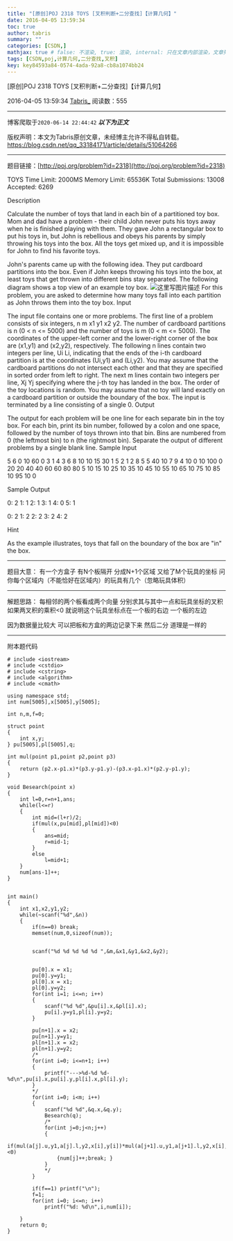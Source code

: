```yaml
---
title: "[原创]POJ 2318 TOYS [叉积判断+二分查找]【计算几何】"
date: 2016-04-05 13:59:34
toc: true
author: tabris
summary: ""
categories: [CSDN,]
mathjax: true # false: 不渲染, true: 渲染, internal: 只在文章内部渲染，文章列表中不渲染
tags: [CSDN,poj,计算几何,二分查找,叉积]
key: key84593a84-0574-4ada-92a8-cb8a1074bb24
---
```


[原创]POJ 2318 TOYS [叉积判断+二分查找]【计算几何】

2016-04-05 13:59:34  [Tabris_](https://me.csdn.net/qq_33184171) 阅读数：555

---

博客爬取于`2020-06-14 22:44:42`
***以下为正文***

版权声明：本文为Tabris原创文章，未经博主允许不得私自转载。
https://blog.csdn.net/qq_33184171/article/details/51064266

<!-- more -->

---

题目链接：[http://poj.org/problem?id=2318](http://poj.org/problem?id=2318)

TOYS
Time Limit: 2000MS  Memory Limit: 65536K
Total Submissions: 13008  Accepted: 6269

Description

Calculate the number of toys that land in each bin of a partitioned toy box.
Mom and dad have a problem - their child John never puts his toys away when he is finished playing with them. They gave John a rectangular box to put his toys in, but John is rebellious and obeys his parents by simply throwing his toys into the box. All the toys get mixed up, and it is impossible for John to find his favorite toys.

John's parents came up with the following idea. They put cardboard partitions into the box. Even if John keeps throwing his toys into the box, at least toys that get thrown into different bins stay separated. The following diagram shows a top view of an example toy box.
 ![这里写图片描述](http://poj.org/images/2318_1.jpg)
For this problem, you are asked to determine how many toys fall into each partition as John throws them into the toy box.
Input

The input file contains one or more problems. The first line of a problem consists of six integers, n m x1 y1 x2 y2. The number of cardboard partitions is n (0 < n <= 5000) and the number of toys is m (0 < m <= 5000). The coordinates of the upper-left corner and the lower-right corner of the box are (x1,y1) and (x2,y2), respectively. The following n lines contain two integers per line, Ui Li, indicating that the ends of the i-th cardboard partition is at the coordinates (Ui,y1) and (Li,y2). You may assume that the cardboard partitions do not intersect each other and that they are specified in sorted order from left to right. The next m lines contain two integers per line, Xj Yj specifying where the j-th toy has landed in the box. The order of the toy locations is random. You may assume that no toy will land exactly on a cardboard partition or outside the boundary of the box. The input is terminated by a line consisting of a single 0.
Output

The output for each problem will be one line for each separate bin in the toy box. For each bin, print its bin number, followed by a colon and one space, followed by the number of toys thrown into that bin. Bins are numbered from 0 (the leftmost bin) to n (the rightmost bin). Separate the output of different problems by a single blank line.
Sample Input

5 6 0 10 60 0
3 1
4 3
6 8
10 10
15 30
1 5
2 1
2 8
5 5
40 10
7 9
4 10 0 10 100 0
20 20
40 40
60 60
80 80
 5 10
15 10
25 10
35 10
45 10
55 10
65 10
75 10
85 10
95 10
0

Sample Output

0: 2
1: 1
2: 1
3: 1
4: 0
5: 1

0: 2
1: 2
2: 2
3: 2
4: 2

Hint

As the example illustrates, toys that fall on the boundary of the box are "in" the box.


----------------------

题目大意： 有一个方盒子  有N个板隔开 分成N+1个区域
又给了M个玩具的坐标  问你每个区域内（不能恰好在区域内）的玩具有几个（忽略玩具体积）

----------------------------

解题思路： 每相邻的两个板看成两个向量  分别求其与其中一点和玩具坐标的叉积  如果两叉积的乘积<0  就说明这个玩具坐标点在一个板的右边 一个板的左边

因为数据量比较大  可以把板和方盒的两边记录下来 然后二分  道理是一样的

--------------------
附本题代码
```
# include <iostream>
# include <cstdio>
# include <cstring>
# include <algorithm>
# include <cmath>

using namespace std;
int num[5005],x[5005],y[5005];

int n,m,f=0;

struct point
{
    int x,y;
} pu[5005],pl[5005],q;

int mul(point p1,point p2,point p3)
{
    return (p2.x-p1.x)*(p3.y-p1.y)-(p3.x-p1.x)*(p2.y-p1.y);
}

void Besearch(point x)
{
    int l=0,r=n+1,ans;
    while(l<=r)
    {
        int mid=(l+r)/2;
        if(mul(x,pu[mid],pl[mid])<0)
        {
            ans=mid;
            r=mid-1;
        }
        else
            l=mid+1;
    }
    num[ans-1]++;
}


int main()
{
    int x1,x2,y1,y2;
    while(~scanf("%d",&n))
    {
        if(n==0) break;
        memset(num,0,sizeof(num));


        scanf("%d %d %d %d %d ",&m,&x1,&y1,&x2,&y2);


        pu[0].x = x1;
        pu[0].y=y1;
        pl[0].x = x1;
        pl[0].y=y2;
        for(int i=1; i<=n; i++)
        {
            scanf("%d %d",&pu[i].x,&pl[i].x);
            pu[i].y=y1,pl[i].y=y2;
        }

        pu[n+1].x = x2;
        pu[n+1].y=y1;
        pl[n+1].x = x2;
        pl[n+1].y=y2;
        /*
        for(int i=0; i<=n+1; i++)
        {
            printf("--->%d-%d %d-%d\n",pu[i].x,pu[i].y,pl[i].x,pl[i].y);
        }
        */
        for(int i=0; i<m; i++)
        {
            scanf("%d %d",&q.x,&q.y);
            Besearch(q);
            /*
            for(int j=0;j<n;j++)
            {
                if(mul(a[j].u,y1,a[j].l,y2,x[i],y[i])*mul(a[j+1].u,y1,a[j+1].l,y2,x[i],y[i])<0)
                {num[j]++;break; }
            }
            */
        }

        if(f==1) printf("\n");
        f=1;
        for(int i=0; i<=n; i++)
            printf("%d: %d\n",i,num[i]);

    }
    return 0;
}
```

